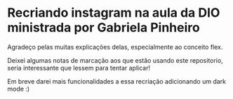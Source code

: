 # Recriando instagram na aula da DIO ministrada por Gabriela Pinheiro

Agradeço pelas muitas explicações delas, especialmente ao conceito flex.

Deixei algumas notas de marcação aos que estão usando este repositorio, seria interessante que lessem para tentar aplicar!

Em breve darei mais funcionalidades a essa recriação adicionando um dark mode :)


